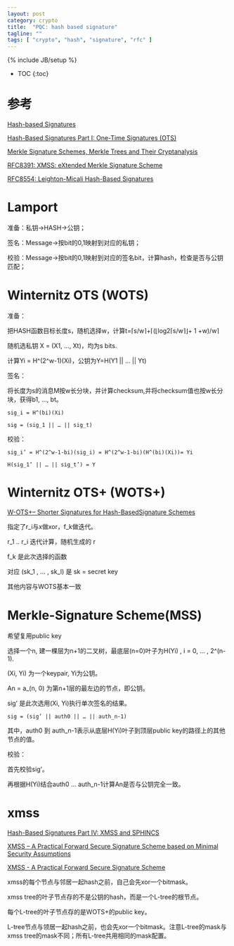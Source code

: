 ```yaml
---
layout: post
category: crypto
title:  "PQC: hash based signature"
tagline: ""
tags: [ "crypto", "hash", "signature", "rfc" ] 
---
```

{% include JB/setup %}

* TOC
{:toc}

# 参考

[Hash-based Signatures](http://www.pqsignatures.org/index/hbs.html)

[Hash-Based Signatures Part I: One-Time Signatures (OTS)](https://cryptoservices.github.io/quantum/2015/12/04/one-time-signatures.html)

[Merkle Signature Schemes, Merkle Trees and Their Cryptanalysis](https://www.emsec.ruhr-uni-bochum.de/media/crypto/attachments/files/2011/04/becker_1.pdf)

[RFC8391: XMSS: eXtended Merkle Signature Scheme](https://datatracker.ietf.org/doc/rfc8391/)

[RFC8554: Leighton-Micali Hash-Based Signatures](https://datatracker.ietf.org/doc/rfc8554/)

# Lamport

准备：私钥->HASH->公钥； 

签名：Message->按bit的0,1映射到对应的私钥； 

校验：Message->按bit的0,1映射到对应的签名bit，计算hash，检查是否与公钥匹配； 


# Winternitz OTS (WOTS)

准备： 

把HASH函数目标长度s，随机选择w，计算t=⌈s/w⌉+⌈(⌊log2⌈s/w⌉⌋+ 1 +w)/w⌉ 

随机选私钥 X = (X1, …, Xt)，均为s bits.  

计算Yi = H^(2^w-1)(Xi)，公钥为Y=H(Y1 || … || Yt) 

 
签名： 

将长度为s的消息M按w长分块，并计算checksum,并将checksum值也按w长分块，获得b1, …, bt。 

    sig_i = H^(bi)(Xi) 

    sig = (sig_1 || … || sig_t) 


校验： 

    sig_i’ = H^(2^w-1-bi)(sig_i) = H^(2^w-1-bi)(H^(bi)(Xi))= Yi 

    H(sig_1’ || … || sig_t’) = Y 


# Winternitz OTS+ (WOTS+)

[W-OTS+– Shorter Signatures for Hash-BasedSignature Schemes](https://huelsing.net/wordpress/wp-content/uploads/2013/05/wotsspr.pdf)

指定了r\_i与x做xor，f_k做迭代。

r_1 .. r_i 迭代计算，随机生成的 r

f_k 是此次选择的函数

对应 (sk_1 , ... , sk_l) 是 sk = secret key

其他内容与WOTS基本一致

# Merkle-Signature Scheme(MSS) 

希望复用public key 

选择一个n, 建一棵层为n+1的二叉树，最底层(n=0)叶子为H(Yi) , i = 0, … , 2^(n-1). 

(Xi, Yi) 为一个keypair, Yi为公钥。 

An  = a_(n, 0) 为第n+1层的最左边的节点，即公钥。 

sig’ 是此次选用(Xi, Yi)执行单次签名的结果。 

    sig = (sig’ || auth0 || … || auth_n-1) 

其中，auth0 到 auth_n-1表示从底层H(Yi)叶子到顶层public key的路径上的其他节点的值。 

 
校验： 

首先校验sig’。 

再根据H(Yi)结合auth0 … auth_n-1计算An是否与公钥完全一致。 

# xmss

[Hash-Based Signatures Part IV: XMSS and SPHINCS](https://cryptoservices.github.io/quantum/2015/12/08/XMSS-and-SPHINCS.html)

[XMSS – A Practical Forward Secure Signature Scheme based on Minimal Security Assumptions](https://eprint.iacr.org/2011/484.pdf)

[XMSS - A Practical Forward Secure Signature Scheme](https://slideplayer.com/slide/6080497/)

xmss的每个节点与邻居一起hash之前，自己会先xor一个bitmask。

xmss tree的叶子节点存的不是公钥的hash，而是一个L-tree的根节点。

每个L-tree的叶子节点存的是WOTS+的public key。

L-tree节点与领居一起hash之前，也会先xor一个bitmask。注意L-tree的mask与xmss tree的mask不同；所有L-tree共用相同的mask配置。

